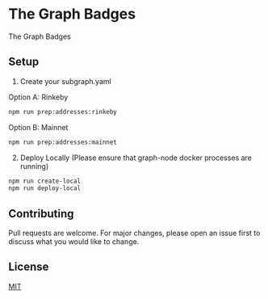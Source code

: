 # The Graph Badges

The Graph Badges

## Setup

1. Create your subgraph.yaml

Option A: Rinkeby

```bash
npm run prep:addresses:rinkeby
```

Option B: Mainnet

```bash
npm run prep:addresses:mainnet
```

2. Deploy Locally (Please ensure that graph-node docker processes are running)

```bash
npm run create-local
npm run deploy-local
```

## Contributing

Pull requests are welcome. For major changes, please open an issue first to discuss what you would like to change.

## License

[MIT](https://choosealicense.com/licenses/mit/)
